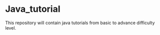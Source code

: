 # Java_tutorial
This repository will contain java tutorials from basic to advance difficulty level.
